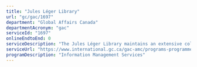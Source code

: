 ```yaml
---
title: "Jules Léger Library"
url: "gc/gac/1697"
department: "Global Affairs Canada"
departmentAcronym: "gac"
serviceId: "1697"
onlineEndtoEnd: 0
serviceDescription: "The Jules Léger Library maintains an extensive collection of books, documents, periodicals and newspapers."
serviceUrl: "https://www.international.gc.ca/gac-amc/programs-programmes/jll-bjl/index.aspx?lang=eng"
programDescription: "Information Management Services"
---
```

